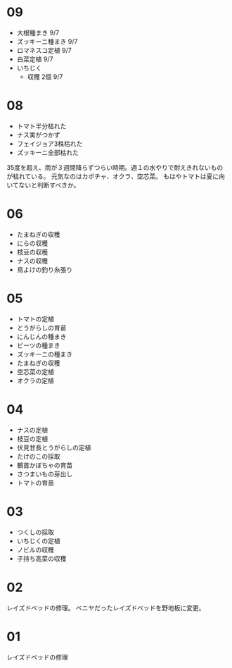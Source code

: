 # 09
- 大根種まき 9/7
- ズッキーニ種まき 9/7
- ロマネスコ定植 9/7
- 白菜定植 9/7
- いちじく
	- 収穫 2個 9/7

# 08
- トマト半分枯れた
- ナス実がつかず
- フェイジョア3株枯れた
- ズッキーニ全部枯れた

35度を超え、雨が３週間降らずつらい時期。週１の水やりで耐えきれないものが枯れている。
元気なのはカボチャ、オクラ、空芯菜。
もはやトマトは夏に向いてないと判断すべきか。

# 06
- たまねぎの収穫
- にらの収穫
- 枝豆の収穫
- ナスの収穫
- 鳥よけの釣り糸張り

# 05
- トマトの定植
- とうがらしの育苗
- にんじんの種まき
- ビーツの種まき
- ズッキーニの種まき
- たまねぎの収穫
- 空芯菜の定植
- オクラの定植

# 04
- ナスの定植
- 枝豆の定植
- 伏見甘長とうがらしの定植
- たけのこの採取
- 鶴首かぼちゃの育苗
- さつまいもの芽出し
- トマトの育苗
# 03
- つくしの採取
- いちじくの定植
- ノビルの収穫
- 子持ち高菜の収穫

# 02
レイズドベッドの修理。
ベニヤだったレイズドベッドを野地板に変更。

# 01
レイズドベッドの修理